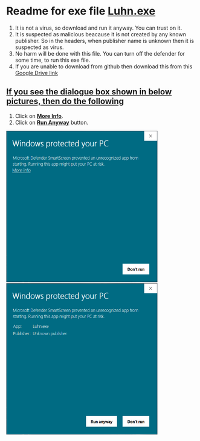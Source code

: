 # Readme for exe file <a href="https://github.com/AnshVaid4/Python/blob/master/Luhn%20algorithm/Luhn.exe">Luhn.exe</a>
1. It is not a virus, so download and run it anyway. You can trust on it.
2. It is suspected as malicious beacause it is not created by any known publisher. So in the headers, when publisher name is unknown then it is suspected as virus.
3. No harm will be done with this file. You can turn off the defender for some time, to run this exe file.
4. If you are unable to download from github then download this from this <a href="https://drive.google.com/file/d/1VyuCPR44vMf1bZPz7oAgzR6kFO-bLU6y/view?usp=sharing">Google Drive link </a>

## <u>If you see the dialogue box shown in below pictures, then do the following</u>
1. Click on <u><b>More Info</b></u>.
2. Click on <u><b>Run Anyway</b></u> button.


<centre><img src="https://github.com/AnshVaid4/Python/blob/master/Luhn%20algorithm/readme_assets/D1.PNG" height="400" width="400"></centre>
<centre><img src="https://github.com/AnshVaid4/Python/blob/master/Luhn%20algorithm/readme_assets/D2.PNG" height="400" width="400"></centre>


